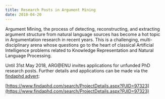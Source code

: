 ```yaml
---
title: Research Posts in Argument Mining 
date: 2018-04-20
---
```


Argument Mining, the process of detecting, reconstructing, and extracting argument structure from natural language sources has become a hot topic in Argumentation research in recent years. This is a challenging, multi-disciplinary arena whose questions go to the heart of classical Artificial Intelligence problems related to Knowledge Representation and Natural Language Processing.

Until 31st May 2018, ARG@ENU invites applications for unfunded PhD research posts. Further details and applications can be made via the [findaphd advert](https://www.findaphd.com/search/ProjectDetails.aspx?PJID=97323): 

[https://www.findaphd.com/search/ProjectDetails.aspx?PJID=97323](https://www.findaphd.com/search/ProjectDetails.aspx?PJID=97323)
